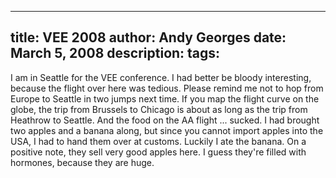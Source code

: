 -----
title:  VEE 2008
author: Andy Georges
date: March 5, 2008
description: 
tags: 
-----







I am in Seattle for the VEE conference. I had better be bloody
interesting, because the flight over here was tedious. Please remind me
not to hop from Europe to Seattle in two jumps next time. If you map the
flight curve on the globe, the trip from Brussels to Chicago is about as
long as the trip from Heathrow to Seattle. And the food on the AA flight
... sucked. I had brought two apples and a banana along, but since you
cannot import apples into the USA, I had to hand them over at customs.
Luckily I ate the banana. On a positive note, they sell very good apples
here. I guess they're filled with hormones, because they are huge.




